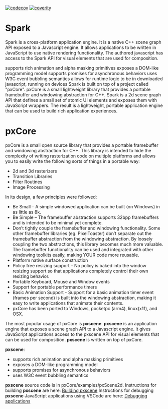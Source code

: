 [![codecov](https://codecov.io/gh/pxscene/pxCore/branch/master/graph/badge.svg)](https://codecov.io/gh/pxscene/pxCore)
[![coverity](https://scan.coverity.com/projects/13125/badge.svg)](https://scan.coverity.com/projects/pxcore)

# Spark
Spark is a cross-platform application engine. It is a native C++ scene graph API exposed to a Javascript engine. It allows applications to be written in JavaScript to use native rendering functionality. The authored javascript has access to the Spark API for visual elements that are used for composition.

supports rich animation and alpha masking primitives
exposes a DOM-like programming model
supports promises for asynchronous behaviors
uses W3C event bubbling semantics
allows for runtime logic to be in downloaded javascript, running on devices
Spark is built on top of a project called "pxCore". pxCore is a small lightweight library that provides a portable framebuffer and windowing abstraction for C++. Spark is a 2d scene graph API that defines a small set of atomic UI elements and exposes them with JavaScript wrappers. The result is a lightweight, portable application engine that can be used to build rich application experiences.
# pxCore

pxCore is a small open source library that provides a portable framebuffer and windowing abstraction for C++. This library is intended to hide the complexity of writing rasterization code on multiple platforms and allows you to easily write the following sorts of things in a portable way:

* 2d and 3d rasterizers
* Transition Libraries
* Filter Routines
* Image Processing

In its design, a few principles were followed:

* Be Small – A simple windowed application can be built (on Windows) in as little as 8k.
* Be Simple – The framebuffer abstraction supports 32bpp framebuffers and is intended to be minimal yet complete.
* Don’t tightly couple the framebuffer and windowing functionality. Some other framebuffer libraries (eg. PixelToaster) don’t separate out the framebuffer abstraction from the windowing abstraction. By loosely coupling the two abstractions, this library becomes much more valuable. The framebuffer functionality can be used and integrated with other windowing toolkits easily, making YOUR code more reusable.
* Platform native surface construction
* Policy free resizing support – No policy is baked into the window resizing support so that applications completely control their own resizing behavior.
* Portable Keyboard, Mouse and Window events
* Support for portable performance timers
* Basic Animation Support - Support for a basic animation timer event (frames per second) is built into the windowing abstraction, making it easy to write applications that animate their contents.
* pxCore has been ported to Windows, pocketpc (arm4), linux(x11), and OSX.


The most popular usage of pxCore is __pxscene__. __pxscene__ is an application engine that exposes a scene graph API to a Javascript engine. It gives JavaScript applications access to the pxscene API for visual elements that can be used for composition.  __pxscene__ is written on top of pxCore. 

__pxscene__: 

* supports rich animation and alpha masking primitives
* exposes a DOM-like programming model
* supports promises for asynchronous behaviors
* uses W3C event bubbling semantics

__pxscene__ source code is in pxCore/examples/pxScene2d.
Instructions for building __pxscene__ are here: [Building pxscene](https://github.com/pxscene/pxCore/blob/master/examples/pxScene2d/README.md)
Instructions for debugging __pxscene__ JavaScript applications using VSCode are here: [Debugging applications](https://github.com/pxscene/pxCore/blob/master/examples/pxScene2d/VSCODE_DEBUG.md)


